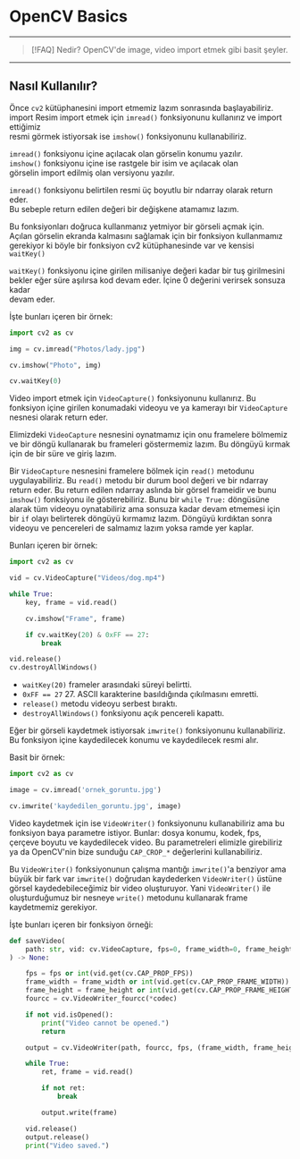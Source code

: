 # OpenCV Basics

---

> [!FAQ] Nedir?
> OpenCV'de image, video import etmek gibi basit şeyler.

---

## Nasıl Kullanılır?

Önce `cv2` kütüphanesini import etmemiz lazım sonrasında başlayabiliriz.  
import
Resim import etmek için `imread()` fonksiyonunu kullanırız ve import ettiğimiz  
resmi görmek istiyorsak ise `imshow()` fonksiyonunu kullanabiliriz.

`imread()` fonksiyonu içine açılacak olan görselin konumu yazılır.  
`imshow()` fonksiyonu içine ise rastgele bir isim ve açılacak olan  
görselin import edilmiş olan versiyonu yazılır.

`imread()` fonksiyonu belirtilen resmi üç boyutlu bir ndarray olarak return eder.  
Bu sebeple return edilen değeri bir değişkene atamamız lazım.

Bu fonksiyonları doğruca kullanmanız yetmiyor bir görseli açmak için.  
Açılan görselin ekranda kalmasını sağlamak için bir fonksiyon kullanmamız  
gerekiyor ki böyle bir fonksiyon cv2 kütüphanesinde var ve kensisi `waitKey()`

`waitKey()` fonksiyonu içine girilen milisaniye değeri kadar bir tuş girilmesini  
bekler eğer süre aşılırsa kod devam eder. İçine 0 değerini verirsek sonsuza kadar  
devam eder.

İşte bunları içeren bir örnek:

```python
import cv2 as cv

img = cv.imread("Photos/lady.jpg")

cv.imshow("Photo", img)

cv.waitKey(0)
```

Video import etmek için `VideoCapture()` fonksiyonunu kullanırız. Bu fonksiyon içine
girilen konumadaki videoyu ve ya kamerayı bir `VideoCapture` nesnesi olarak return eder.

Elimizdeki `VideoCapture` nesnesini oynatmamız için onu framelere bölmemiz ve bir
döngü kullanarak bu frameleri göstermemiz lazım. Bu döngüyü kırmak için de bir süre
ve giriş lazım.

Bir `VideoCapture` nesnesini framelere bölmek için `read()` metodunu uygulayabiliriz.
Bu `read()` metodu bir durum bool değeri ve bir ndarray return eder. Bu return edilen
ndarray aslında bir görsel frameidir ve bunu `imshow()` fonksiyonu ile gösterebiliriz.
Bunu bir `while True:` döngüsüne alarak tüm videoyu oynatabiliriz ama sonsuza kadar devam
etmemesi için bir `if` olayı belirterek döngüyü kırmamız lazım. Döngüyü kırdıktan sonra
videoyu ve pencereleri de salmamız lazım yoksa ramde yer kaplar.

Bunları içeren bir örnek:

```python
import cv2 as cv

vid = cv.VideoCapture("Videos/dog.mp4")

while True:
    key, frame = vid.read()

    cv.imshow("Frame", frame)

    if cv.waitKey(20) & 0xFF == 27:
        break

vid.release()
cv.destroyAllWindows()
```

- `waitKey(20)` frameler arasındaki süreyi belirtti.
- `0xFF == 27` 27. ASCII karakterine basıldığında çıkılmasını emretti.
- `release()` metodu videoyu serbest bıraktı.
- `destroyAllWindows()` fonksiyonu açık pencereli kapattı.

Eğer bir görseli kaydetmek istiyorsak `imwrite()` fonksiyonunu kullanabiliriz.
Bu fonksiyon içine kaydedilecek konumu ve kaydedilecek resmi alır.

Basit bir örnek:

```python
import cv2 as cv

image = cv.imread('ornek_goruntu.jpg')

cv.imwrite('kaydedilen_goruntu.jpg', image)
```

Video kaydetmek için ise `VideoWriter()` fonksiyonunu kullanabiliriz ama bu fonksiyon
baya parametre istiyor. Bunlar: dosya konumu, kodek, fps, çerçeve boyutu ve kaydedilecek
video. Bu parametreleri elimizle girebiliriz ya da OpenCV'nin bize sunduğu `CAP_CROP_*`
değerlerini kullanabiliriz.

Bu `VideoWriter()` fonksiyonunun çalışma mantığı `imwrite()`'a benziyor ama büyük bir fark
var `imwrite()` doğrudan kaydederken `VideoWriter()` üstüne görsel kaydedebileceğimiz bir
video oluşturuyor. Yani `VideoWriter()` ile oluşturduğumuz bir nesneye `write()` metodunu
kullanarak frame kaydetmemiz gerekiyor.

İşte bunları içeren bir fonksiyon örneği:

```python
def saveVideo(
    path: str, vid: cv.VideoCapture, fps=0, frame_width=0, frame_height=0, codec="XVID"
) -> None:

    fps = fps or int(vid.get(cv.CAP_PROP_FPS))
    frame_width = frame_width or int(vid.get(cv.CAP_PROP_FRAME_WIDTH))
    frame_height = frame_height or int(vid.get(cv.CAP_PROP_FRAME_HEIGHT))
    fourcc = cv.VideoWriter_fourcc(*codec)

    if not vid.isOpened():
        print("Video cannot be opened.")
        return

    output = cv.VideoWriter(path, fourcc, fps, (frame_width, frame_height))

    while True:
        ret, frame = vid.read()

        if not ret:
            break

        output.write(frame)

    vid.release()
    output.release()
    print("Video saved.")
```
